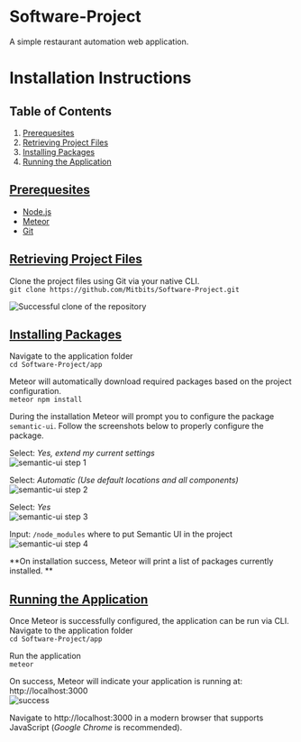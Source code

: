 # Software-Project
A simple restaurant automation web application.

# Installation Instructions  
## Table of Contents  
1. [Prerequesites](#prerequesites)  
2. [Retrieving Project Files](#retrieving-project-files)  
3. [Installing Packages](#installing-packages)  
4. [Running the Application](running-the-application)  

## [Prerequesites](#prerequesites)
* [Node.js](https://nodejs.org/en/download/)
* [Meteor](https://www.meteor.com/install)
* [Git](https://git-scm.com/downloads)
  
## [Retrieving Project Files](#retrieving-project-files)  
Clone the project files using Git via your native CLI.  
`git clone https://github.com/Mitbits/Software-Project.git`  
  
![Successful clone of the repository](https://i.gyazo.com/e69f3d3ca169a9d1ab6f7ac972a81329.png)
  
  
## [Installing Packages](#installing-packages)  
Navigate to the application folder  
`cd Software-Project/app`  

Meteor will automatically download required packages based on the project configuration.  
`meteor npm install`  
  
During the installation Meteor will prompt you to configure the package `semantic-ui`. Follow the screenshots below to properly configure the package.  

Select: _Yes, extend my current settings_  
![semantic-ui step 1](https://i.gyazo.com/1fe3643fc9f2209361c28996ec1d4bc9.png)  
  
Select: _Automatic (Use default locations and all components)_   
![semantic-ui step 2](https://i.gyazo.com/6432248049f53c09936b311bf898a020.png)  
  
Select: _Yes_  
![semantic-ui step 3](https://i.gyazo.com/8a74f5e96a8797f9a9874e43df9b5971.png)  
  
Input: `/node_modules` where to put Semantic UI in the project  
![semantic-ui step 4](https://i.gyazo.com/739e435c0aecc65b66ced1891314e437.png)  
  
**On installation success, Meteor will print a list of packages currently installed.  **

## [Running the Application](running-the-application)  
Once Meteor is successfully configured, the application can be run via CLI.  
Navigate to the application folder  
`cd Software-Project/app`  
  
Run the application  
`meteor`  
  
On success, Meteor will indicate your application is running at: http://localhost:3000  
![success](https://i.gyazo.com/c970842a591bbc71a54fe53f9cf7d043.png)  
  
Navigate to http://localhost:3000 in a modern browser that supports JavaScript (_Google Chrome_ is recommended).
